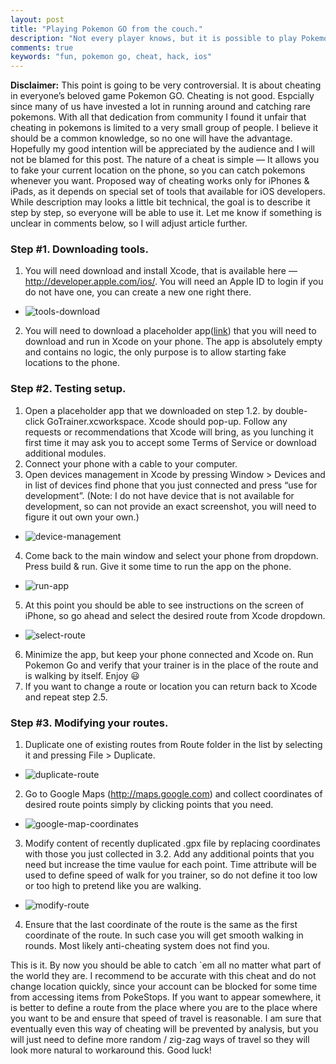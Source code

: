 ```yaml
---
layout: post
title: "Playing Pokemon GO from the couch."
description: "Not every player knows, but it is possible to play Pokemon GO without going out into real world. Not everyone knows this cheat, so I want to be sure that it is available for the masses."
comments: true
keywords: "fun, pokemon go, cheat, hack, ios"
---
```


**Disclaimer:** This point is going to be very controversial. It is about cheating in everyone’s beloved game Pokemon GO. Cheating is not good. Espcially since many of us have invested a lot in running around and catching rare pokemons. With all that dedication from community I found it unfair that cheating in pokemons is limited to a very small group of people. I believe it should be a common knowledge, so no one will have the advantage. Hopefully my good intention will be appreciated by the audience and I will not be blamed for this post.
The nature of a cheat is simple — It allows you to fake your current location on the phone, so you can catch pokemons whenever you want. Proposed way of cheating works only for iPhones & iPads, as it depends on special set of tools that available for iOS developers. While description may looks  a little bit technical, the goal is to describe it step by step, so everyone will be able to use it. Let me know if something is unclear  in comments below, so I will adjust article further.

### Step #1. Downloading tools.
1. You will need download and install Xcode, that is available here — <http://developer.apple.com/ios/>. You will need an Apple ID to login if you do not have one, you can create a new one right there. 
  * ![tools-download](http://leonov.co/assets/images/2016/07/pokemon-go/1-tools-download.png) 
2. You will need to download a placeholder app([link](https://github.com/nikita-leonov/TraingerGO/releases/download/1.0/GoTrainer.zip)) that you will need to download and run in Xcode on your phone. The app is absolutely empty and contains no logic, the only purpose is to allow starting fake locations to the phone.

### Step #2. Testing setup.
1. Open a placeholder app that we downloaded on step 1.2. by double-click GoTrainer.xcworkspace. Xcode should pop-up. Follow any requests or recommendations that Xcode will bring, as you lunching it first time it may ask you to accept some Terms of Service or download additional modules.
2. Connect your phone with a cable to your computer.
3. Open devices management in Xcode by pressing Window > Devices and in list of devices find phone that  you just connected and press “use for development”. (Note: I do not have device that is not available for development, so can not provide an exact screenshot, you will need to figure it out own your own.)
  * ![device-management](http://leonov.co/assets/images/2016/07/pokemon-go/2-device-management.png)
4. Come back to the main window and select your phone from dropdown. Press build & run. Give it some time to run the app on the phone.
  * ![run-app](http://leonov.co/assets/images/2016/07/pokemon-go/3-run-app.png)
5. At this point you should be able to see instructions on the screen of iPhone, so go ahead and select the desired route from Xcode dropdown.
  * ![select-route](http://leonov.co/assets/images/2016/07/pokemon-go/4-select-route.png)
6. Minimize the app, but keep your phone connected and Xcode on. Run Pokemon Go and verify that your trainer is in the place of the route and is walking by itself. Enjoy 😃
7. If you want to change a route or location you can return back to Xcode and repeat step 2.5.

### Step #3. Modifying your routes.
1. Duplicate one of existing routes from Route folder in the list by selecting it and pressing File > Duplicate.
  * ![duplicate-route](http://leonov.co/assets/images/2016/07/pokemon-go/5-duplicate-route.png)
2. Go to Google Maps (<http://maps.google.com>) and collect coordinates of desired route points simply by clicking points that you need.
  * ![google-map-coordinates](http://leonov.co/assets/images/2016/07/pokemon-go/6-google-map-coordinates.png)
3. Modify content of recently duplicated .gpx file by replacing coordinates with those you just collected in 3.2. Add any additional points that you need but increase the time vaulue for each point. Time attribute will be used to define speed of walk for you trainer, so do not define it too low or too high to pretend like you are walking.
  * ![modify-route](http://leonov.co/assets/images/2016/07/pokemon-go/7-modify-route.png)
4. Ensure that the last coordinate of the route is the same as the first coordinate of the route. In such case you will get smooth walking in rounds. Most likely anti-cheating system does not find you.

This is it. By now you should be able to catch `em all no matter what part of the world they are. I recommend to be accurate with this cheat and do not change location quickly, since your account can be blocked for some time from accessing items from PokeStops. If you want to appear somewhere, it is better to define a route from the place where you are to the place where you want to be and ensure that speed of travel is reasonable. I am sure that eventually even this way of cheating will be prevented by analysis, but you will just need to define more random / zig-zag ways of travel so they will look more natural to workaround this. Good luck!
